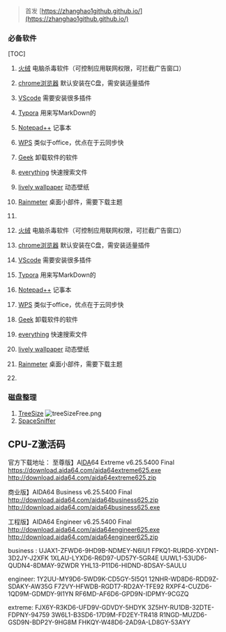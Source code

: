 
<!--more-->

> 首发 [https://zhanghao1github.github.io/](https://zhanghao1github.github.io/)

### 必备软件

[TOC]

1. [火绒](#1.1)  电脑杀毒软件（可控制应用联网权限，可拦截广告窗口）
2. [chrome浏览器](https://www.google.cn/chrome/) 默认安装在C盘，需安装适量插件
3. [VScode](https://code.visualstudio.com/) 需要安装很多插件
4. [Typora](https://typora.io/)  用来写MarkDown的
5. [Notepad++](https://notepad-plus-plus.org/downloads/) 记事本
6. [WPS](https://www.wps.cn/) 类似于office，优点在于云同步快
7. [Geek](https://geekuninstaller.com/download) 卸载软件的软件
8. [everything](https://www.voidtools.com/zh-cn/downloads/) 快速搜索文件
9. [lively wallpaper](https://github.com/rocksdanister/lively/releases) 动态壁纸
10. [Rainmeter](https://www.rainmeter.net/) 桌面小部件，需要下载主题
11. 

1. [火绒](https://www.huorong.cn/person5.html)  电脑杀毒软件（可控制应用联网权限，可拦截广告窗口）
2. [chrome浏览器](https://www.google.cn/chrome/) 默认安装在C盘，需安装适量插件
3. [VScode](https://code.visualstudio.com/) 需要安装很多插件
4. [Typora](https://typora.io/)  用来写MarkDown的
5. [Notepad++](https://notepad-plus-plus.org/downloads/) 记事本
6. [WPS](https://www.wps.cn/) 类似于office，优点在于云同步快
7. [Geek](https://geekuninstaller.com/download) 卸载软件的软件
8. [everything](https://www.voidtools.com/zh-cn/downloads/) 快速搜索文件
9. [lively wallpaper](https://github.com/rocksdanister/lively/releases) 动态壁纸
10. [Rainmeter](https://www.rainmeter.net/) 桌面小部件，需要下载主题
11. 

### 磁盘整理

1. [TreeSize](https://www.jam-software.com/treesize_free/comparison.shtml)
![treeSizeFree.png](https://gitee.com/learn1999/image/raw/master/hugo/SoftwareRecommendation/treeSizeFree.png)
2. [SpaceSniffer](http://www.uderzo.it/main_products/space_sniffer/download.html)













## <h2 id="1.1">CPU-Z激活码

官方下载地址：
至尊版】A[IDA](https://www.52pojie.cn/thread-675251-1-1.html)64 Extreme v6.25.5400 Final
https://download.aida64.com/aida64extreme625.exe
http://download.aida64.com/aida64extreme625.zip

商业版】AIDA64 Business v6.25.5400 Final
http://download.aida64.com/aida64business625.zip
http://download.aida64.com/aida64business625.exe

工程版】AIDA64 Engineer v6.25.5400 Final
http://download.aida64.com/aida64engineer625.exe
http://download.aida64.com/aida64engineer625.zip

business :
UJAX1-ZFWD6-9HD9B-NDMEY-N6IU1
FPKQ1-RURD6-XYDN1-3D2JY-J2XFK
1XLAU-LYXD6-R6D97-UD57Y-5GR4E
UUWL1-53UD6-QUDN4-8DMAY-9ZWDR
YHL13-P11D6-HIDND-8DSAY-SAULU

engineer:
1Y2UU-MY9D6-5WD9K-CD5GY-5I5Q1
12NHR-WD8D6-RDD9Z-SDAKY-AW35G
F72VY-HFWDB-RGDT7-RD2AY-TFE92
RXPF4-CUZD6-1QD9M-GDMDY-9I1YN
RF6MD-AF6D6-GPD9N-IDPMY-9CGZQ

extreme: 
FJX6Y-R3KD6-UFD9V-GDVDY-5HDYK
3Z5HY-RU1DB-32DTE-FDPNY-94759
3W6L1-B3SD6-17D9M-FD2EY-TR418
R1NGD-MUZD6-GSD9N-BDP2Y-9HG8M
FHKQY-W48D6-2AD9A-LD8GY-53AYY

